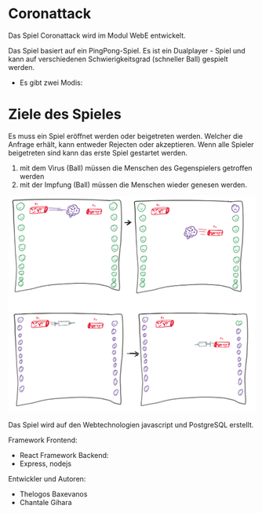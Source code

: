 # Coronattack

Das Spiel Coronattack wird im Modul WebE entwickelt. 

Das Spiel basiert auf ein PingPong-Spiel. Es ist ein Dualplayer - Spiel und kann auf verschiedenen Schwierigkeitsgrad (schneller Ball) gespielt werden. 

* Es gibt zwei Modis: 

# Ziele des Spieles

Es muss ein Spiel eröffnet werden oder beigetreten werden. Welcher die Anfrage erhält, kann entweder 
Rejecten oder akzeptieren. Wenn alle Spieler beigetreten sind kann das erste Spiel gestartet werden.

1) mit dem Virus (Ball) müssen die Menschen des Gegenspielers getroffen werden
2) mit der Impfung (Ball) müssen die Menschen wieder genesen werden.

![Skizze Coronattack](app/frontend/src/img/Skizze.png)

Das Spiel wird auf den Webtechnologien javascript und PostgreSQL erstellt.

Framework Frontend:
- React
Framework Backend:
- Express, nodejs


Entwickler und Autoren:
- Thelogos Baxevanos
- Chantale Gihara

